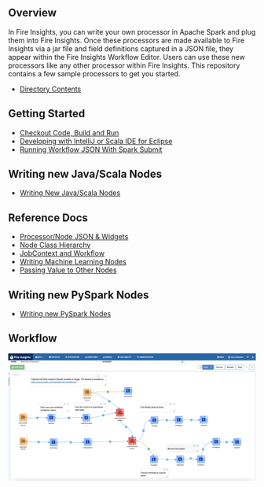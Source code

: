 ## Overview

In Fire Insights, you can write your own processor in Apache Spark and plug them into Fire Insights. Once these processors are made available to Fire Insights via a jar file and field definitions captured in a JSON file, they appear within the Fire Insights Workflow Editor. Users can use these new processors like any other processor within Fire Insights. This repository contains a few sample processors to get you started.

- [Directory Contents](https://github.com/sparkflows/writing-new-node/blob/master/docs/README_Directory_Contents.md)

<!--- # For more examples on writing nodes in Sparkflows, refer: -->

<!--- https://github.com/sparkflows/sparkflows-stanfordcorenlp -->

<!--- 
 This should be the structure: 
  Step 1:  Check out from git - Just include checking out and installing jar/code
      - move content from Developing with IntelliJ/Scala IDE for Eclipse here
      - Move building and deploying to step 6
  Step 2: Copy " Directory Contents" and explain the contents
  Step 3: Explain node hierarchy including a hierarchy diagram 
  Step 4: Creating new node 
         - Creating new connectors node 
            - Creating JSON  - show real JSON code in help - add more comments to code 
            - Creating node implementation - show real JSON code in help - add more comments to code 
            - Creating node rules - show real JSON code in help - add more comments to code 
         - Creating new processor node 
             - Follow same structure as connector node
         - Creating new Machine learning node 
            - Follow same structure as connector node
 Step 5: Running Test workflow to test node 
 Step 6: Deploying your new node
--> 

## Getting Started

- [Checkout Code, Build and Run](https://github.com/sparkflows/writing-new-node/blob/master/docs/README_Checkout_Code_And_Build.md)
- [Developing with IntelliJ or Scala IDE for Eclipse](https://github.com/sparkflows/writing-new-node/blob/master/docs/README_Developing_With_IntelliJ_Eclipse.md)
- [Running Workflow JSON With Spark Submit](https://github.com/sparkflows/writing-new-node/blob/master/docs/README_Running_Workflow_JSON_With_Spark_Submit.md)

## Writing new Java/Scala Nodes

- [Writing New Java/Scala Nodes](https://github.com/sparkflows/writing-new-node/blob/master/docs/README_Writing_New_Nodes.md)

## Reference Docs

- [Processor/Node JSON & Widgets](https://github.com/sparkflows/writing-new-node/blob/master/docs/README_Processor_JSON.md)
- [Node Class Hierarchy](https://github.com/sparkflows/writing-new-node/blob/master/docs/README_Node_Class_Hierarchy.md)
- [JobContext and Workflow](https://github.com/sparkflows/writing-new-node/blob/master/docs/README_JobContext.md)
- [Writing Machine Learning Nodes](https://github.com/sparkflows/writing-new-node/blob/master/docs/README_Writing_Machine_Learning_Nodes.md)
- [Passing Value to Other Nodes](https://github.com/sparkflows/writing-new-node/blob/master/docs/README_Passing_Value_To_Other_Nodes.md)

## Writing new PySpark Nodes

- [Writing new PySpark Nodes](https://github.com/sparkflows/writing-new-node/blob/master/docs/README_Writing_New_PySpark_Node.md)

## Workflow

<img src="https://github.com/sparkflows/writing-new-node/blob/master/docs/images/workflow.png"/>

